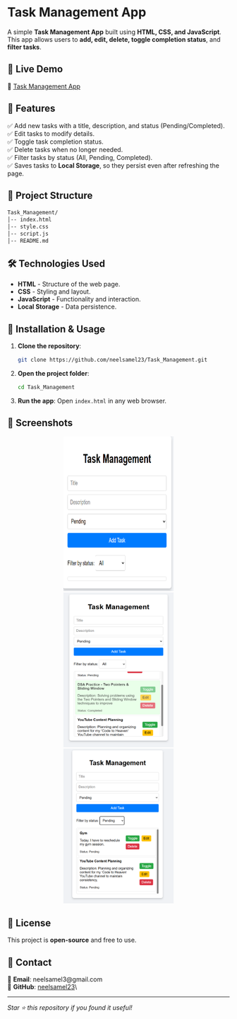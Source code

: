 # Task Management App

A simple **Task Management App** built using **HTML, CSS, and JavaScript**. This app allows users to **add, edit, delete, toggle completion status**, and **filter tasks**.

## 🚀 Live Demo

🔗 [Task Management App](https://neelsamel23.github.io/Task_Management/)

## 📌 Features

✅ Add new tasks with a title, description, and status (Pending/Completed).\
✅ Edit tasks to modify details.\
✅ Toggle task completion status.\
✅ Delete tasks when no longer needed.\
✅ Filter tasks by status (All, Pending, Completed).\
✅ Saves tasks to **Local Storage**, so they persist even after refreshing the page.

## 📂 Project Structure

```
Task_Management/
│-- index.html
│-- style.css
│-- script.js
│-- README.md
```

## 🛠️ Technologies Used

- **HTML** - Structure of the web page.
- **CSS** - Styling and layout.
- **JavaScript** - Functionality and interaction.
- **Local Storage** - Data persistence.

## 🎯 Installation & Usage

1. **Clone the repository**:
   ```sh
   git clone https://github.com/neelsamel23/Task_Management.git
   ```
2. **Open the project folder**:
   ```sh
   cd Task_Management
   ```
3. **Run the app**: Open `index.html` in any web browser.

## 📸 Screenshots
<p align="center">
<img src="screenshot1.png" width="250px" height="350px" hspace="10">
  <img src="screenshot2.png" width="250px" height="350px"  hspace="10">
  <img src="screenshot3.png" width="250px" height="350px"  hspace="10">
</p>



## 📜 License

This project is **open-source** and free to use.

## 📩 Contact

📧 **Email**: neelsamel3\@gmail.com\
🐙 **GitHub**: [neelsamel23](https://github.com/neelsamel23)\


---

*Star ⭐ this repository if you found it useful!*

